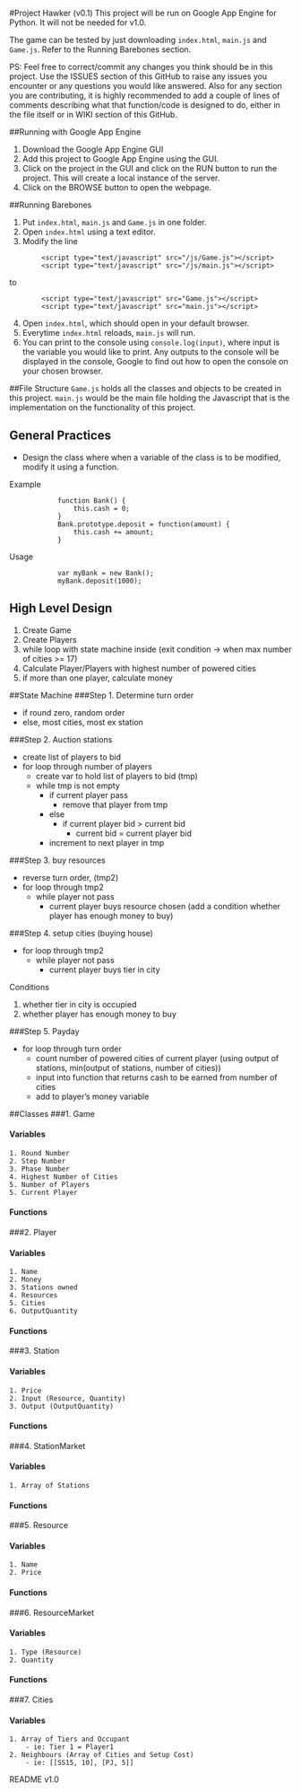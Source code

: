 #Project Hawker (v0.1)
This project will be run on Google App Engine for Python. It will not be needed for v1.0.

The game can be tested by just downloading `index.html`, `main.js` and `Game.js`. Refer to the Running Barebones section.

PS: Feel free to correct/commit any changes you think should be in this project. Use the ISSUES section of this GitHub to raise any issues you encounter or any questions you would like answered. Also for any section you are contributing, it is highly recommended to add a couple of lines of comments describing what that function/code is designed to do, either in the file itself or in WIKI section of this GitHub.

##Running with Google App Engine
1. Download the Google App Engine GUI
2. Add this project to Google App Engine using the GUI.
3. Click on the project in the GUI and click on the RUN button to run the project. This will create a local instance of the server.
4. Click on the BROWSE button to open the webpage.

##Running Barebones
1. Put `index.html`, `main.js` and `Game.js` in one folder. 
2. Open `index.html` using a text editor.
3. Modify the line 
```
		<script type="text/javascript" src="/js/Game.js"></script>
		<script type="text/javascript" src="/js/main.js"></script>
``` 
to 
```
		<script type="text/javascript" src="Game.js"></script>
		<script type="text/javascript" src="main.js"></script>
```
4. Open `index.html`, which should open in your default browser.
5. Everytime `index.html` reloads, `main.js` will run.
6. You can print to the console using `console.log(input)`, where input is the variable you would like to print. Any outputs to the console will be displayed in the console, Google to find out how to open the console on your chosen browser.

##File Structure
`Game.js` holds all the classes and objects to be created in this project. `main.js` would be the main file holding the Javascript that is the implementation on the functionality of this project.

## General Practices
- Design the class where when a variable of the class is to be modified, modify it using a function.

Example
				
				function Bank() {
					this.cash = 0;
				}
				Bank.prototype.deposit = function(amount) {
					this.cash += amount;
				}
Usage

				var myBank = new Bank();
				myBank.deposit(1000);

## High Level Design
1. Create Game
2. Create Players
3. while loop with state machine inside (exit condition -> when max number of cities >= 17)
4. Calculate Player/Players with highest number of powered cities
5. if more than one player, calculate money

##State Machine
###Step 1. Determine turn order
- if round zero, random order
- else, most cities, most ex station

###Step 2. Auction stations
- create list of players to bid
- for loop through number of players
    - create var to hold list of players to bid (tmp)
    - while tmp is not empty
        - if current player pass
            - remove that player from tmp
        - else
            - if current player bid > current bid
                - current bid = current player bid
        - increment to next player in tmp

###Step 3. buy resources
- reverse turn order, (tmp2)
- for loop through tmp2
    - while player not pass
        - current player buys resource chosen (add a condition whether player has enough money to buy)

###Step 4. setup cities (buying house)
- for loop through tmp2
    - while player not pass
        - current player buys tier in city
      
Conditions  

1. whether tier in city is occupied
2. whether player has enough money to buy

###Step 5. Payday
- for loop through turn order
    - count number of powered cities of current player (using output of stations, min(output of stations, number of cities))
    - input into function that returns cash to be earned from number of cities
    - add to player’s money variable

##Classes
###1. Game
#### Variables
    1. Round Number
    2. Step Number
    3. Phase Number
    4. Highest Number of Cities
    5. Number of Players
    5. Current Player
#### Functions

###2. Player
#### Variables
    1. Name
    2. Money
    3. Stations owned
    4. Resources
    5. Cities
    6. OutputQuantity
#### Functions

###3. Station
#### Variables
    1. Price
    2. Input (Resource, Quantity)
    3. Output (OutputQuantity)
#### Functions

###4. StationMarket
#### Variables
    1. Array of Stations
#### Functions

###5. Resource
#### Variables
    1. Name
    2. Price
#### Functions

###6. ResourceMarket
#### Variables
    1. Type (Resource)
    2. Quantity
#### Functions

###7. Cities
#### Variables
    1. Array of Tiers and Occupant
        - ie: Tier 1 = Player1
    2. Neighbours (Array of Cities and Setup Cost)
        - ie: [[SS15, 10], [PJ, 5]]

README v1.0